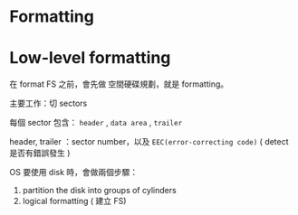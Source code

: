 # Formatting

# Low-level formatting

在 format FS 之前，會先做 空間硬碟規劃，就是 formatting。

主要工作：切 sectors

每個 sector 包含： `header` , `data area` , `trailer`

header, trailer ：sector number，以及 `EEC(error-correcting code)` ( detect 是否有錯誤發生 )

OS 要使用 disk 時，會做兩個步驟：

1. partition the disk into groups of cylinders
2. logical formatting ( 建立 FS)